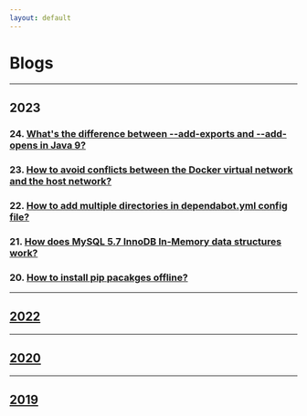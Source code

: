 ```yaml
---
layout: default
---
```


# Blogs

---

## 2023

### 24. [What's the difference between --add-exports and --add-opens in Java 9?](./posts/2023/2023-03-15-difference-between-add-exports-and-add-opens.md)

### 23. [How to avoid conflicts between the Docker virtual network and the host network?](./posts/2023/2023-02-22-avoid-conflicts-for-docker-compose-network.md)

### 22. [How to add multiple directories in dependabot.yml config file?](./posts/2023/2023-02-20-multiple-directories-in-github-dependabot.md)

### 21. [How does MySQL 5.7 InnoDB In-Memory data structures work?](./posts/2023/2023-01-30-mysql-innodb-in-memory-data-structure.md)

### 20. [How to install pip pacakges offline?](./posts/2023/2023-01-16-install-pip-pacakge-offline.md)

---

## [2022](./2022.md)

---

## [2020](./2020.md)

---

## [2019](./2019.md)
